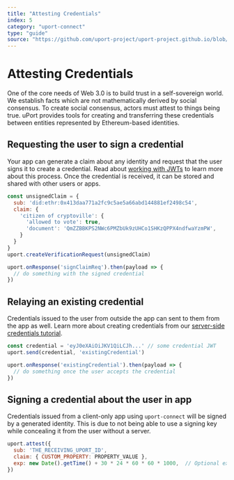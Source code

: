 ```yaml
---
title: "Attesting Credentials"
index: 5
category: "uport-connect"
type: "guide"
source: "https://github.com/uport-project/uport-project.github.io/blob/develop/markdown/docs/guides/AttestCredentials.md"
---
```


# Attesting Credentials

One of the core needs of Web 3.0 is to build trust in a self-sovereign world. We establish facts which are not mathematically derived by social consensus. To create social consensus, actors must attest to things being true. uPort provides tools for creating and transferring these credentials between entities represented by Ethereum-based identities.

## Requesting the user to sign a credential

Your app can generate a claim about any identity and request that the user signs it to create a credential.  Read about [working with JWTs](/did-jwt/guides/index.md) to learn more about this process. Once the credential is received, it can be stored and shared with other users or apps.

```js
const unsignedClaim = {
  sub: 'did:ethr:0x413daa771a2fc9c5ae5a66abd144881ef2498c54',
  claim: {
    'citizen of cryptoville': {
      'allowed to vote': true,
      'document': 'QmZZBBKPS2NWc6PMZbUk9zUHCo1SHKzQPPX4ndfwaYzmPW',
    }
  }
}
uport.createVerificationRequest(unsignedClaim)

uport.onResponse('signClaimReq').then(payload => {
  // do something with the signed credential
})
```

## Relaying an existing credential

Credentials issued to the user from outside the app can sent to them from the app as well. Learn more about creating credentials from our [server-side credentials tutorial](/uport-js/guides/server-side-credentials-example.md).

```js
const credential = 'eyJ0eXAiOiJKV1QiLCJh...' // some credential JWT
uport.send(credential, 'existingCredential')

uport.onResponse('existingCredential').then(payload => {
  // do something once the user accepts the credential
})
```

## Signing a credential about the user in app

Credentials issued from a client-only app using `uport-connect` will be signed by a generated identity. This is due to not being able to use a signing key while concealing it from the user without a server.

```js
uport.attest({
  sub: 'THE_RECEIVING_UPORT_ID',
  claim: { CUSTOM_PROPERTY: PROPERTY_VALUE },
  exp: new Date().getTime() + 30 * 24 * 60 * 60 * 1000,  // Optional expiration
})
```
